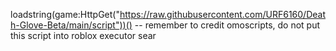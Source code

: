 loadstring(game:HttpGet("https://raw.githubusercontent.com/URF6160/Death-Glove-Beta/main/script"))()
-- remember to credit omoscripts, do not put this script into roblox executor sear
